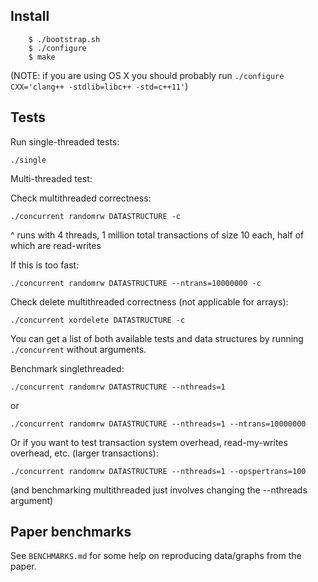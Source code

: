 Install
-------
```
    $ ./bootstrap.sh
    $ ./configure
    $ make
```
(NOTE: if you are using OS X you should probably run `./configure CXX='clang++ -stdlib=libc++ -std=c++11'`)

Tests
-----
Run single-threaded tests:

`./single`

Multi-threaded test:

Check multithreaded correctness:

`./concurrent randomrw DATASTRUCTURE -c`

^ runs with 4 threads, 1 million total transactions of size 10 each, half of 
which are read-writes

If this is too fast:

`./concurrent randomrw DATASTRUCTURE --ntrans=10000000 -c`

Check delete multithreaded correctness (not applicable for arrays):

`./concurrent xordelete DATASTRUCTURE -c`

You can get a list of both available tests and data structures by
running `./concurrent` without arguments.

Benchmark singlethreaded:

`./concurrent randomrw DATASTRUCTURE --nthreads=1`

or

`./concurrent randomrw DATASTRUCTURE --nthreads=1 --ntrans=10000000`

Or if you want to test transaction system overhead, read-my-writes overhead, 
etc. (larger transactions):

`./concurrent randomrw DATASTRUCTURE --nthreads=1 --opspertrans=100`

(and benchmarking multithreaded just involves changing the --nthreads argument)

Paper benchmarks
----------------
See `BENCHMARKS.md` for some help on reproducing data/graphs from the paper.
